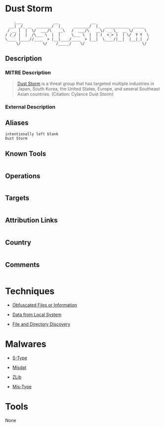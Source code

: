 
# Dust Storm

```
    .___              __               __                        
  __| _/_ __  _______/  |_     _______/  |_  ___________  _____  
 / __ |  |  \/  ___/\   __\   /  ___/\   __\/  _ \_  __ \/     \ 
/ /_/ |  |  /\___ \  |  |     \___ \  |  | (  <_> )  | \/  Y Y  \
\____ |____//____  > |__|____/____  > |__|  \____/|__|  |__|_|  /
     \/          \/    /_____/    \/                          \/ 

```

## Description

### MITRE Description

> [Dust Storm](https://attack.mitre.org/groups/G0031) is a threat group that has targeted multiple industries in Japan, South Korea, the United States, Europe, and several Southeast Asian countries. (Citation: Cylance Dust Storm)

### External Description

> 

## Aliases

```
intentionally left blank
Dust Storm
```

## Known Tools

```

```

## Operations

```

```

## Targets

```

```

## Attribution Links

```

```

## Country

```

```

## Comments

```

```

# Techniques


* [Obfuscated Files or Information](../techniques/Obfuscated-Files-or-Information.md)

* [Data from Local System](../techniques/Data-from-Local-System.md)
    
* [File and Directory Discovery](../techniques/File-and-Directory-Discovery.md)
    

# Malwares


* [S-Type](../malwares/S-Type.md)

* [Misdat](../malwares/Misdat.md)
    
* [ZLib](../malwares/ZLib.md)
    
* [Mis-Type](../malwares/Mis-Type.md)
    

# Tools

None
